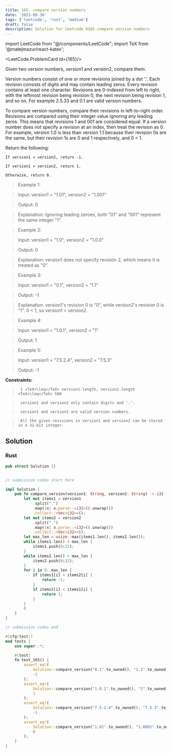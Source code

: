 ```yaml
---
title: 165. compare version numbers
date: '2021-09-30'
tags: ['leetcode', 'rust', 'medium']
draft: false
description: Solution for leetcode 0165 compare version numbers
---
```

import LeetCode from "@/components/LeetCode";
import TeX from '@matejmazur/react-katex';

<LeetCode.ProblemCard id={165}/>
 

  Given two version numbers, version1 and version2, compare them.

  

  

  Version numbers consist of one or more revisions joined by a dot '.'. Each revision consists of digits and may contain leading zeros. Every revision contains at least one character. Revisions are 0-indexed from left to right, with the leftmost revision being revision 0, the next revision being revision 1, and so on. For example 2.5.33 and 0.1 are valid version numbers.

  To compare version numbers, compare their revisions in left-to-right order. Revisions are compared using their integer value ignoring any leading zeros. This means that revisions 1 and 001 are considered equal. If a version number does not specify a revision at an index, then treat the revision as 0. For example, version 1.0 is less than version 1.1 because their revision 0s are the same, but their revision 1s are 0 and 1 respectively, and 0 < 1.

  Return the following:

  

  	If version1 < version2, return -1.

  	If version1 > version2, return 1.

  	Otherwise, return 0.

  

   

 >   Example 1:

  

 >   Input: version1 <TeX>=</TeX> "1.01", version2 <TeX>=</TeX> "1.001"

 >   Output: 0

 >   Explanation: Ignoring leading zeroes, both "01" and "001" represent the same integer "1".

  

 >   Example 2:

  

 >   Input: version1 <TeX>=</TeX> "1.0", version2 <TeX>=</TeX> "1.0.0"

 >   Output: 0

 >   Explanation: version1 does not specify revision 2, which means it is treated as "0".

  

 >   Example 3:

  

 >   Input: version1 <TeX>=</TeX> "0.1", version2 <TeX>=</TeX> "1.1"

 >   Output: -1

 >   Explanation: version1's revision 0 is "0", while version2's revision 0 is "1". 0 < 1, so version1 < version2.

  

 >   Example 4:

  

 >   Input: version1 <TeX>=</TeX> "1.0.1", version2 <TeX>=</TeX> "1"

 >   Output: 1

  

 >   Example 5:

  

 >   Input: version1 <TeX>=</TeX> "7.5.2.4", version2 <TeX>=</TeX> "7.5.3"

 >   Output: -1

  

   

  **Constraints:**

  

 >   	1 <TeX>\leq</TeX> version1.length, version2.length <TeX>\leq</TeX> 500

 >   	version1 and version2 only contain digits and '.'.

 >   	version1 and version2 are valid version numbers.

 >   	All the given revisions in version1 and version2 can be stored in a 32-bit integer.


## Solution
### Rust
```rust
pub struct Solution {}


// submission codes start here

impl Solution {
    pub fn compare_version(version1: String, version2: String) -> i32 {
        let mut items1 = version1
            .split(".")
            .map(|x| x.parse::<i32>().unwrap())
            .collect::<Vec<i32>>();
        let mut items2 = version2
            .split(".")
            .map(|x| x.parse::<i32>().unwrap())
            .collect::<Vec<i32>>();
        let max_len = usize::max(items1.len(), items2.len());
        while items1.len() < max_len {
            items1.push(0i32);
        }
        while items2.len() < max_len {
            items2.push(0i32);
        }
        for i in 0..max_len {
            if items1[i] < items2[i] {
                return -1;
            }
            if items2[i] < items1[i] {
                return 1;
            }
        }
        0
    }
}

// submission codes end

#[cfg(test)]
mod tests {
    use super::*;

    #[test]
    fn test_165() {
        assert_eq!(
            Solution::compare_version("0.1".to_owned(), "1.1".to_owned()),
            -1
        );
        assert_eq!(
            Solution::compare_version("1.0.1".to_owned(), "1".to_owned()),
            1
        );
        assert_eq!(
            Solution::compare_version("7.5.2.4".to_owned(), "7.5.3".to_owned()),
            -1
        );
        assert_eq!(
            Solution::compare_version("1.01".to_owned(), "1.0001".to_owned()),
            0
        );
    }
}

```
